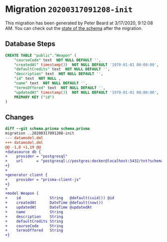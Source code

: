 # Migration `20200317091208-init`

This migration has been generated by Peter Beard at 3/17/2020, 9:12:08 AM.
You can check out the [state of the schema](./schema.prisma) after the migration.

## Database Steps

```sql
CREATE TABLE "public"."Weapon" (
    "courseCode" text  NOT NULL DEFAULT '',
    "createdAt" timestamp(3)  NOT NULL DEFAULT '1970-01-01 00:00:00',
    "defaultCredits" text  NOT NULL DEFAULT '',
    "description" text  NOT NULL DEFAULT '',
    "id" text  NOT NULL ,
    "name" text  NOT NULL DEFAULT '',
    "termsOffered" text  NOT NULL DEFAULT '',
    "updatedAt" timestamp(3)  NOT NULL DEFAULT '1970-01-01 00:00:00',
    PRIMARY KEY ("id")
) 
```

## Changes

```diff
diff --git schema.prisma schema.prisma
migration ..20200317091208-init
--- datamodel.dml
+++ datamodel.dml
@@ -1,0 +1,19 @@
+datasource db {
+    provider = "postgresql"
+    url      = "postgresql://postgres:docker@localhost:5432/tnt?schema=public"
+}
+
+generator client {
+    provider = "prisma-client-js"
+}
+
+model Weapon {
+    id             String   @default(cuid()) @id
+    createdAt      DateTime @default(now())
+    updatedAt      DateTime @updatedAt
+    name           String
+    description    String
+    defaultCredits String
+    courseCode     String
+    termsOffered   String
+}
```


